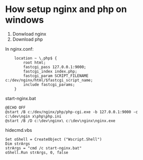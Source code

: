 # How setup nginx and php on windows

1. Donwload nginx
2. Download php

In nginx.conf:

		location ~ \.php$ {
			root html;
			fastcgi_pass 127.0.0.1:9000;
			fastcgi_index index.php;
			fastcgi_param SCRIPT_FILENAME c:/dev/nginx/html/$fastcgi_script_name;
			include fastcgi_params;
		}


start-nginx.bat

	@ECHO OFF
	@start /B c:/dev/nginx/php/php-cgi.exe -b 127.0.0.1:9000 -c c:\dev\ngin x\php\php.ini
	@start /B /D c:\dev\nginx\ c:\dev\nginx\nginx.exe

hidecmd.vbs

	Set oShell = CreateObject ("Wscript.Shell") 
	Dim strArgs
	strArgs = "cmd /c start-nginx.bat"
	oShell.Run strArgs, 0, false


